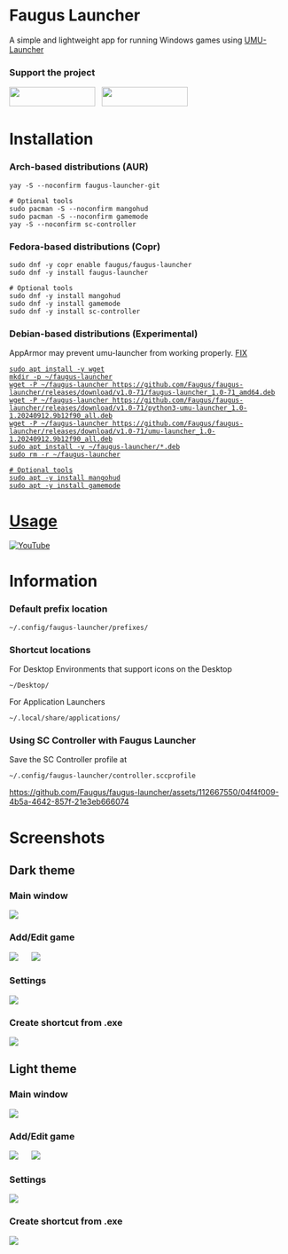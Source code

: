 # Faugus Launcher
A simple and lightweight app for running Windows games using [UMU-Launcher](https://github.com/Open-Wine-Components/umu-launcher)

### Support the project
<a href='https://ko-fi.com/K3K210EMDU' target='_blank'><img src=https://github.com/Faugus/faugus-launcher/blob/main/ko-fi.png width="155" height="35"/></a>&nbsp;&nbsp;
<a href='https://www.paypal.com/donate/?business=57PP9DVD3VWAN&amount=5&no_recurring=0&currency_code=USD' target='_blank'><img src=https://github.com/Faugus/faugus-launcher/blob/main/paypal.png width="155" height="35"/></a>

# Installation
### Arch-based distributions (AUR)
```
yay -S --noconfirm faugus-launcher-git
```
```
# Optional tools
sudo pacman -S --noconfirm mangohud
sudo pacman -S --noconfirm gamemode
yay -S --noconfirm sc-controller
```

### Fedora-based distributions (Copr)
```
sudo dnf -y copr enable faugus/faugus-launcher
sudo dnf -y install faugus-launcher
```
```
# Optional tools
sudo dnf -y install mangohud
sudo dnf -y install gamemode
sudo dnf -y install sc-controller
```

### Debian-based distributions (Experimental)
AppArmor may prevent umu-launcher from working properly. <a href='https://gist.github.com/Faugus/8d3caa3ce93eb1ff90409f3c3dbabe0f' target='_blank'>FIX
```
sudo apt install -y wget
mkdir -p ~/faugus-launcher
wget -P ~/faugus-launcher https://github.com/Faugus/faugus-launcher/releases/download/v1.0-71/faugus-launcher_1.0-71_amd64.deb
wget -P ~/faugus-launcher https://github.com/Faugus/faugus-launcher/releases/download/v1.0-71/python3-umu-launcher_1.0-1.20240912.9b12f90_all.deb
wget -P ~/faugus-launcher https://github.com/Faugus/faugus-launcher/releases/download/v1.0-71/umu-launcher_1.0-1.20240912.9b12f90_all.deb
sudo apt install -y ~/faugus-launcher/*.deb
sudo rm -r ~/faugus-launcher
```
```
# Optional tools
sudo apt -y install mangohud
sudo apt -y install gamemode
```

# Usage
[![YouTube](http://i.ytimg.com/vi/Ay6C2f55Pc8/hqdefault.jpg)](https://www.youtube.com/watch?v=Ay6C2f55Pc8)


# Information
### Default prefix location
```
~/.config/faugus-launcher/prefixes/
```

### Shortcut locations
For Desktop Environments that support icons on the Desktop
```
~/Desktop/
```
For Application Launchers
```
~/.local/share/applications/
```

### Using SC Controller with Faugus Launcher
Save the SC Controller profile at
```
~/.config/faugus-launcher/controller.sccprofile
```
https://github.com/Faugus/faugus-launcher/assets/112667550/04f4f009-4b5a-4642-857f-21e3eb666074

# Screenshots
## Dark theme
### Main window
<img src=https://github.com/user-attachments/assets/31e535df-380d-4e3c-8626-0baf478dc072/><br>
### Add/Edit game
<img src=https://github.com/user-attachments/assets/96781eaf-40dc-4399-91e1-363e86dc7742/>&nbsp;&nbsp;&nbsp;&nbsp;&nbsp;&nbsp;<img src=https://github.com/user-attachments/assets/c5fbfb89-05f0-4649-b209-8a614011a3af/><br>
### Settings
<img src=https://github.com/user-attachments/assets/229867a7-35fe-4000-99dd-ec8081d41f7f/><br>
### Create shortcut from .exe
<img src=https://github.com/user-attachments/assets/5284eb26-8e87-4fc8-b795-9aed07c2f1e7/><br>

## Light theme
### Main window
<img src=https://github.com/user-attachments/assets/2ec59e62-8df6-446a-afec-08a36023ac4a/><br>
### Add/Edit game
<img src=https://github.com/user-attachments/assets/025e1654-7db4-4709-8175-91b85b3de59d/>&nbsp;&nbsp;&nbsp;&nbsp;&nbsp;&nbsp;<img src=https://github.com/user-attachments/assets/43f59ea5-2988-4350-9e67-0ad4cff8ae3f/><br>
### Settings
<img src=https://github.com/user-attachments/assets/56a9d912-a1b9-4ac8-a251-83a6b046bd2e/><br>
### Create shortcut from .exe
<img src=https://github.com/user-attachments/assets/6b425cc6-05ba-46da-b01e-882ea3985d72/>
